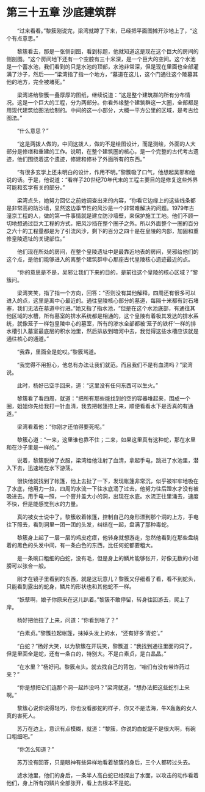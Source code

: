 # 第三十五章 沙底建筑群


　　“过来看看。”黎簇刚说完，梁湾就蹲了下来，已经把平面图摊开沙地上了，“这个有点意思。”

　　黎簇看去，那是一张侧剖图，看到标题，他就知道这是现在这个巨大的房间的侧剖图。“这个房间地下还有一个空腔有三十米深，是一个巨大的空间。这个水池是一个蓄水池，我们看到的只是水池的顶部，水池非常深，但是现在里面也全部灌满了沙子，然后——”梁湾指了指一个地方，“墓道在这儿，这个门通往这个陵墓其他的地方，完全被堵死。”

　　梁湾递给黎簇一叠厚厚的图纸，继续说道：“这是整个建筑群的所有分布情况。这是一个巨大的工程，分为两部分。你看外缘整个建筑群这一大圈，全部都是用现代建筑绘图法绘制的。中间的这一小部分，大概一平方公里的区域，是考古绘图法。”

　　“什么意思？”

　　“这是两拨人做的，中间这拨人，做的不是绘图设计，而是测绘，外面的人大部分是修缮和重建的工作。说明，在整个建筑圈的核心，是一个完整的古代考古遗迹，他们围绕着这个遗迹，修建和修补了外面所有的东西。”

　　“有很多玄学上还未明白的设计，作用不明。”黎簇吸了口气，他想起吴邪和他说的话。于是，他说道：“看样子20世纪70年代末的工程主要目的是修复这些外界可能和玄学有关的部分。”

　　梁湾点头，她努力回忆之前她调查出来的内容，“你看它边缘上的这些线条都是非常高的防沙墙，显然这边季节性的风沙是一个非常难解决的问题。1979年古潼京工程的人，做的第一件事情就是建立防沙墙壁，来保护施工工地。他们不顾一切地想通过巨大工程的方式，把风沙挡在整个圈子之外。所以外面整个一圈的百分之六十的工程量都是为了引流风沙，剩下的百分之四十是在皇陵的内部，加固和重修皇陵遗址的关键部位。”

　　他们现在所处的房间，在整个皇陵遗址中是最靠近地表的房间，吴邪给他们的这个点，是他们能够进入的离整个建筑群中心那座古代皇陵核心遗迹最近的点。

　　“你的意思是不是，吴邪让我们下来的目的，是前往这个皇陵的核心区域？”黎簇问。

　　梁湾笑笑，指了指一个方向，回答：“否则没有其他解释，四周还有很多可以进入的点，这里是离中心最近的。通往皇陵核心部分的墓道，每隔十米都有封石堵塞，我们无法在墓道中行进。”她又指了指水池，“但是在这个水池底部，有通往其他区域的水槽，所有墓室的排水系统都是相通的，这个皇陵有着极其发达的排水系统，就像笼子一样包皇陵中心的墓室，所有的渗水全部都被‘笼子的铁杆’一样的排水槽引入墓室最底层的积水池里，然后排放到暗河中去，我觉得这些水槽应该就是通往核心的通道。”

　　“我靠，里面全是蛇哎。”黎簇骂道。

　　“我觉得不用担心，他总有办法让我们就范。而且我们不是有血清吗？”梁湾说。

　　此时，杨好已空手回来，道：“这里没有任何东西可以生火。”

　　黎簇看了看四周，就道：“把所有那些能找到的空的容器堆起来，围成一个圈，姐姐你先给我打一针血清，我去把帐篷捞上来，顺便看看水下是否真的有通道。”

　　梁湾看着他：“你刚才还怕得要死呢。”

　　黎簇心道：“一来，这里谁也靠不住；二来，如果这里真有这种蛇，那在水里和在沙子里是一样的。”

　　说着，黎簇脱掉了衣服，梁湾给他注射了血清，拿起手电，跳进了水池里，潜入下去，迅速地在水下游荡。

　　很快他就找到了帐篷，他上去扯了一下，发现帐篷非常沉，似乎被牢牢地吸在了水底，他用力一拉，四周的水流一下往水底涌了过去，他努力往后蹬水才没有被吸进去。用手电一照，一个窨井盖大小的洞，出现在水底。水流正往里涌去，速度不快，但是能感觉到水的力量。

　　真的被女士说中了。黎簇收着帐篷，控制自己的身形漂到那个洞的上方，手电往下照去，看到洞里一团一团的头发，纠结在一起，盘满了那种毒蛇。

　　黎簇身上起了一层一层的鸡皮疙瘩，他转身就想游走，忽然他看到在那些盘绕着的黑色的头发中间，有一条白色的东西，比任何蛇都要粗大。

　　是一条碗口粗细的白蛇，没有毛，但是身上的鳞片能够张开，好像无数的小翅膀可以张合一般。

　　刚才在镜子里看到的东西，就是这玩意儿？黎簇又仔细看了看，看不到蛇头，只能看到露出的蛇身，鳞片的形状也和其他蛇不一样。

　　“妖孽啊，娘子你原来在这儿趴着。”黎簇不敢停留，转身往回游去，爬上了岸。

　　杨好把他拉了上来，问道：“你看到啥了？”

　　“白素贞。”黎簇拉起帐篷，抹掉头发上的水，“还有好多‘青蛇’。”

　　“白蛇？”杨好大笑，以为黎簇在开玩笑，黎簇道：“我找到通往里面的洞了，但是里面全是蛇，还有一条白的，特别大。不是白素贞，是白晶晶。”

　　“在水里？”杨好问。黎簇点头。就去找自己的背包，“咱们有没有带炸药过来？”

　　“你是想把它们连那个洞一起炸没吗？”梁湾就道，“想办法把这些蛇引上来啊。”

　　黎簇心说你说得轻巧，你也没看那蛇的样子，你又不是法海，牛X轰轰的女人真的害死人。

　　苏万在边上，意识有点模糊，就道：“黎簇，你说的白蛇是不是很大啊，有碗口粗细吧。”

　　“你怎么知道？”

　　苏万没有回答，只是眼神有些异样地看着黎簇的身后，三个人都转过头去。

　　滤水池里，他们的身后，一条半人高白蛇已经探出了水面，以攻击的动作看着他们，身上所有的鳞片全部张开，看上去根本不是蛇。

